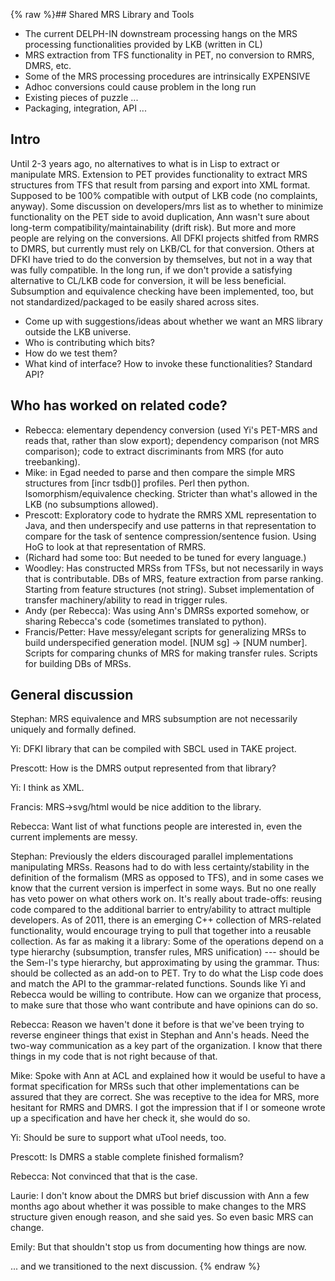 {% raw %}## Shared MRS Library and Tools

- The current DELPH-IN downstream processing hangs on the MRS
processing functionalities provided by LKB (written in CL)
- MRS extraction from TFS functionality in PET, no conversion to RMRS,
DMRS, etc.
- Some of the MRS processing procedures are intrinsically EXPENSIVE
- Adhoc conversions could cause problem in the long run
- Existing pieces of puzzle ...
- Packaging, integration, API ...

## Intro

Until 2-3 years ago, no alternatives to what is in Lisp to extract or
manipulate MRS. Extension to PET provides functionality to extract MRS
structures from TFS that result from parsing and export into XML format.
Supposed to be 100% compatible with output of LKB code (no complaints,
anyway). Some discussion on developers/mrs list as to whether to
minimize functionality on the PET side to avoid duplication, Ann wasn't
sure about long-term compatibility/maintainability (drift risk). But
more and more people are relying on the conversions. All DFKI projects
shitfed from RMRS to DMRS, but currently must rely on LKB/CL for that
conversion. Others at DFKI have tried to do the conversion by
themselves, but not in a way that was fully compatible. In the long run,
if we don't provide a satisfying alternative to CL/LKB code for
conversion, it will be less beneficial. Subsumption and equivalence
checking have been implemented, too, but not standardized/packaged to be
easily shared across sites.

- Come up with suggestions/ideas about whether we want an MRS library
outside the LKB universe.
- Who is contributing which bits?
- How do we test them?
- What kind of interface? How to invoke these functionalities?
Standard API?

## Who has worked on related code?

- Rebecca: elementary dependency conversion (used Yi's PET-MRS and
reads that, rather than slow export); dependency comparison (not MRS
comparison); code to extract discriminants from MRS (for auto
treebanking).
- Mike: in Egad needed to parse and then compare the simple MRS
structures from \[incr tsdb()\] profiles. Perl then python.
Isomorphism/equivalence checking. Stricter than what's allowed in
the LKB (no subsumptions allowed).
- Prescott: Exploratory code to hydrate the RMRS XML representation to
Java, and then underspecify and use patterns in that representation
to compare for the task of sentence compression/sentence fusion.
Using HoG to look at that representation of RMRS.
- (Richard had some too: But needed to be tuned for every language.)
- Woodley: Has constructed MRSs from TFSs, but not necessarily in ways
that is contributable. DBs of MRS, feature extraction from parse
ranking. Starting from feature structures (not string). Subset
implementation of transfer machinery/ability to read in trigger
rules.
- Andy (per Rebecca): Was using Ann's DMRSs exported somehow, or
sharing Rebecca's code (sometimes translated to python).
- Francis/Petter: Have messy/elegant scripts for generalizing MRSs to
build underspecified generation model. \[NUM sg\] -&gt; \[NUM
number\]. Scripts for comparing chunks of MRS for making transfer
rules. Scripts for building DBs of MRSs.

## General discussion

Stephan: MRS equivalence and MRS subsumption are not necessarily
uniquely and formally defined.

Yi: DFKI library that can be compiled with SBCL used in TAKE project.

Prescott: How is the DMRS output represented from that library?

Yi: I think as XML.

Francis: MRS-&gt;svg/html would be nice addition to the library.

Rebecca: Want list of what functions people are interested in, even the
current implements are messy.

Stephan: Previously the elders discouraged parallel implementations
manipulating MRSs. Reasons had to do with less certainty/stability in
the definition of the formalism (MRS as opposed to TFS), and in some
cases we know that the current version is imperfect in some ways. But no
one really has veto power on what others work on. It's really about
trade-offs: reusing code compared to the additional barrier to
entry/ability to attract multiple developers. As of 2011, there is an
emerging C++ collection of MRS-related functionality, would encourage
trying to pull that together into a reusable collection. As far as
making it a library: Some of the operations depend on a type hierarchy
(subsumption, transfer rules, MRS unification) --- should be the Sem-I's
type hierarchy, but approximating by using the grammar. Thus: should be
collected as an add-on to PET. Try to do what the Lisp code does and
match the API to the grammar-related functions. Sounds like Yi and
Rebecca would be willing to contribute. How can we organize that
process, to make sure that those who want contribute and have opinions
can do so.

Rebecca: Reason we haven't done it before is that we've been trying to
reverse engineer things that exist in Stephan and Ann's heads. Need the
two-way communication as a key part of the organization. I know that
there things in my code that is not right because of that.

Mike: Spoke with Ann at ACL and explained how it would be useful to have
a format specification for MRSs such that other implementations can be
assured that they are correct. She was receptive to the idea for MRS,
more hesitant for RMRS and DMRS. I got the impression that if I or
someone wrote up a specification and have her check it, she would do so.

Yi: Should be sure to support what uTool needs, too.

Prescott: Is DMRS a stable complete finished formalism?

Rebecca: Not convinced that that is the case.

Laurie: I don't know about the DMRS but brief discussion with Ann a few
months ago about whether it was possible to make changes to the MRS
structure given enough reason, and she said yes. So even basic MRS can
change.

Emily: But that shouldn't stop us from documenting how things are now.

... and we transitioned to the next discussion.
<update date omitted for speed>{% endraw %}